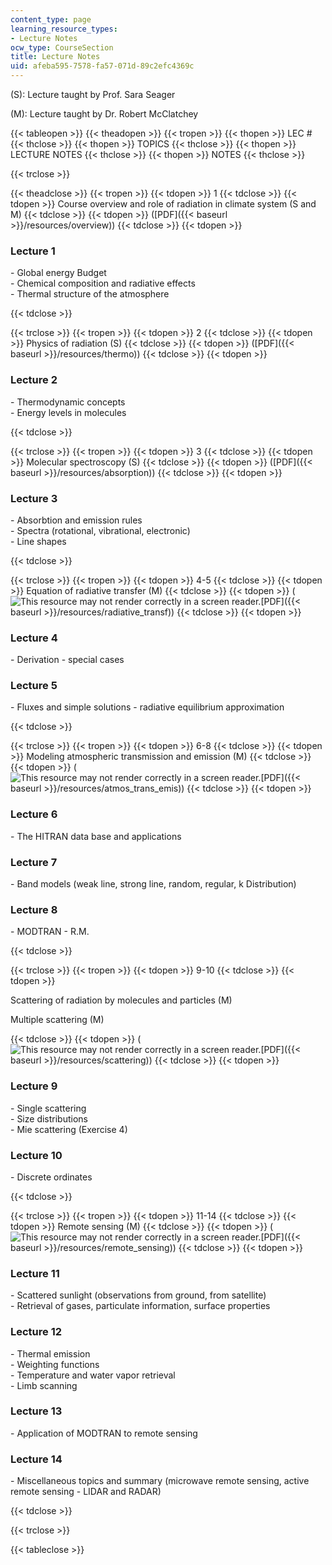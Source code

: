```yaml
---
content_type: page
learning_resource_types:
- Lecture Notes
ocw_type: CourseSection
title: Lecture Notes
uid: afeba595-7578-fa57-071d-89c2efc4369c
---
```


(S): Lecture taught by Prof. Sara Seager

(M): Lecture taught by Dr. Robert McClatchey

{{< tableopen >}}
{{< theadopen >}}
{{< tropen >}}
{{< thopen >}}
LEC #
{{< thclose >}}
{{< thopen >}}
TOPICS
{{< thclose >}}
{{< thopen >}}
LECTURE NOTES
{{< thclose >}}
{{< thopen >}}
NOTES
{{< thclose >}}

{{< trclose >}}

{{< theadclose >}}
{{< tropen >}}
{{< tdopen >}}
1
{{< tdclose >}}
{{< tdopen >}}
Course overview and role of radiation in climate system (S and M)
{{< tdclose >}}
{{< tdopen >}}
([PDF]({{< baseurl >}}/resources/overview))
{{< tdclose >}}
{{< tdopen >}}


### Lecture 1

\- Global energy Budget  
\- Chemical composition and radiative effects  
\- Thermal structure of the atmosphere


{{< tdclose >}}

{{< trclose >}}
{{< tropen >}}
{{< tdopen >}}
2
{{< tdclose >}}
{{< tdopen >}}
Physics of radiation (S)
{{< tdclose >}}
{{< tdopen >}}
([PDF]({{< baseurl >}}/resources/thermo))
{{< tdclose >}}
{{< tdopen >}}


### Lecture 2

\- Thermodynamic concepts  
\- Energy levels in molecules


{{< tdclose >}}

{{< trclose >}}
{{< tropen >}}
{{< tdopen >}}
3
{{< tdclose >}}
{{< tdopen >}}
Molecular spectroscopy (S)
{{< tdclose >}}
{{< tdopen >}}
([PDF]({{< baseurl >}}/resources/absorption))
{{< tdclose >}}
{{< tdopen >}}


### Lecture 3

\- Absorbtion and emission rules  
\- Spectra (rotational, vibrational, electronic)  
\- Line shapes


{{< tdclose >}}

{{< trclose >}}
{{< tropen >}}
{{< tdopen >}}
4-5
{{< tdclose >}}
{{< tdopen >}}
Equation of radiative transfer (M)
{{< tdclose >}}
{{< tdopen >}}
(![This resource may not render correctly in a screen reader.](/images/inacessible.gif)[PDF]({{< baseurl >}}/resources/radiative_transf))
{{< tdclose >}}
{{< tdopen >}}


### Lecture 4

\- Derivation - special cases

### Lecture 5

\- Fluxes and simple solutions - radiative equilibrium approximation


{{< tdclose >}}

{{< trclose >}}
{{< tropen >}}
{{< tdopen >}}
6-8
{{< tdclose >}}
{{< tdopen >}}
Modeling atmospheric transmission and emission (M)
{{< tdclose >}}
{{< tdopen >}}
(![This resource may not render correctly in a screen reader.](/images/inacessible.gif)[PDF]({{< baseurl >}}/resources/atmos_trans_emis))
{{< tdclose >}}
{{< tdopen >}}


### Lecture 6

\- The HITRAN data base and applications

### Lecture 7

\- Band models (weak line, strong line, random, regular, k Distribution)

### Lecture 8

\- MODTRAN - R.M.


{{< tdclose >}}

{{< trclose >}}
{{< tropen >}}
{{< tdopen >}}
9-10
{{< tdclose >}}
{{< tdopen >}}


Scattering of radiation by molecules and particles (M)

Multiple scattering (M)


{{< tdclose >}}
{{< tdopen >}}
(![This resource may not render correctly in a screen reader.](/images/inacessible.gif)[PDF]({{< baseurl >}}/resources/scattering))
{{< tdclose >}}
{{< tdopen >}}


### Lecture 9

\- Single scattering  
\- Size distributions  
\- Mie scattering (Exercise 4)

### Lecture 10

\- Discrete ordinates


{{< tdclose >}}

{{< trclose >}}
{{< tropen >}}
{{< tdopen >}}
11-14
{{< tdclose >}}
{{< tdopen >}}
Remote sensing (M)
{{< tdclose >}}
{{< tdopen >}}
(![This resource may not render correctly in a screen reader.](/images/inacessible.gif)[PDF]({{< baseurl >}}/resources/remote_sensing))
{{< tdclose >}}
{{< tdopen >}}


### Lecture 11

\- Scattered sunlight (observations from ground, from satellite)  
\- Retrieval of gases, particulate information, surface properties

### Lecture 12

\- Thermal emission  
\- Weighting functions  
\- Temperature and water vapor retrieval  
\- Limb scanning

### Lecture 13

\- Application of MODTRAN to remote sensing

### Lecture 14

\- Miscellaneous topics and summary (microwave remote sensing, active remote sensing - LIDAR and RADAR)


{{< tdclose >}}

{{< trclose >}}

{{< tableclose >}}